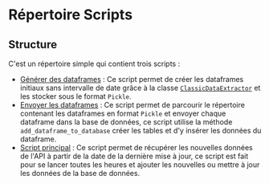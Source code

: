 # Répertoire Scripts

## Structure

C'est un répertoire simple qui contient trois scripts :

- [Générer des dataframes](generate_pickle_from_dataframe_first_time.py) : Ce script permet de créer les dataframes
  initiaux sans intervalle de date grâce à la
  classe [`ClassicDataExtractor`](../pipeline/extract/extract_data_without_date_range.py) et les stocker sous le
  format `Pickle`.
- [Envoyer les dataframes](load_pickle_to_mysql_server.py) : Ce script permet de parcourir le répertoire contenant les
  dataframes en format `Pickle` et envoyer chaque dataframe dans la base de données, ce script utilise la
  méthode `add_dataframe_to_database` créer les tables et d'y insérer les données du dataframe.
- [Script principal](add_data_until_last_record.py) : Ce script permet de récupérer les nouvelles données de l'API à
  partir de la date de la dernière mise à jour, ce script est fait pour se lancer toutes les heures et ajouter les
  nouvelles ou mettre à jour les données de la base de données.